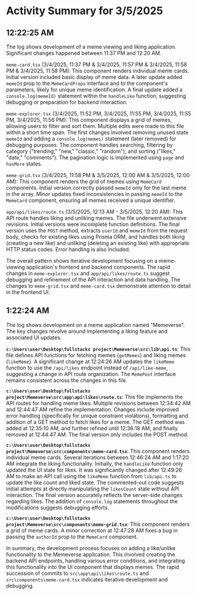 # Activity Summary for 3/5/2025

## 12:22:25 AM
The log shows development of a meme viewing and liking application.  Significant changes happened between 11:37 PM and 12:20 AM.

`meme-card.tsx` (3/4/2025, 11:37 PM & 3/4/2025, 11:57 PM & 3/4/2025, 11:58 PM & 3/4/2025, 11:58 PM): This component renders individual meme cards.  Initial version included basic display of meme data. A later update added `memeId` prop to the `MemeCardProps` interface and to the component's parameters, likely for unique meme identification.  A final update added a `console.log(memeId)` statement within the `handleLike` function, suggesting debugging or preparation for backend interaction.

`meme-explorer.tsx` (3/4/2025, 11:52 PM, 3/4/2025, 11:55 PM, 3/4/2025, 11:55 PM, 3/4/2025, 11:56 PM): This component displays a grid of memes, allowing users to filter and sort them. Multiple edits were made to this file within a short time span.  The first changes involved removing unused state `memeId` and adding a `console.log(memes)` statement (later removed) for debugging purposes.  The component handles searching, filtering by category ("trending," "new," "classic," "random"), and sorting ("likes," "date," "comments"). The pagination logic is implemented using `page` and `hasMore` states.

`meme-grid.tsx` (3/4/2025, 11:58 PM & 3/5/2025, 12:00 AM & 3/5/2025, 12:00 AM):  This component renders the grid of memes using `MemeCard` components.  Initial version correctly passed `memeId` only for the last meme in the array. Minor updates fixed inconsistencies in passing `memeId` to the `MemeCard` component, ensuring all memes received a unique identifier.

`app/api/likes/route.ts` (3/5/2025, 12:13 AM - 3/5/2025, 12:20 AM): This API route handles liking and unliking memes.  The file underwent extensive revisions.  Initial versions were incomplete function definitions. The final version uses the `POST` method, extracts `userId` and `memeId` from the request body, checks for existing likes using Prisma ORM, and handles both liking (creating a new like) and unliking (deleting an existing like) with appropriate HTTP status codes.  Error handling is also included.


The overall pattern shows iterative development focusing on a meme-viewing application's frontend and backend components.  The rapid changes in `meme-explorer.tsx` and `app/api/likes/route.ts` suggest debugging and refinement of the API interaction and data handling.  The changes to `meme-grid.tsx` and `meme-card.tsx` demonstrate attention to detail in the frontend UI.


## 1:22:24 AM
The log shows development on a meme application named "Memeverse".  The key changes revolve around implementing a liking feature and associated UI updates.

**`c:\Users\user\Desktop\fullstacks project\Memeverse\src\lib\api.ts`**: This file defines API functions for fetching memes (`getMemes`) and liking memes (`likeMeme`).  A significant change at 12:24:26 AM updates the `likeMeme` function to use the `/api/likes` endpoint instead of `/api/like-meme`, suggesting a change in API route organization. The `MemePost` interface remains consistent across the changes in this file.

**`c:\Users\user\Desktop\fullstacks project\Memeverse\src\app\api\likes\route.ts`**: This file implements the API routes for handling meme likes.  Multiple revisions between 12:34:42 AM and 12:44:47 AM refine the implementation.  Changes include improved error handling (specifically for unique constraint violations),  formatting and addition of a GET method to fetch likes for a meme. The GET method was added at 12:35:10 AM,  and further refined until 12:36:18 AM, and finally removed at 12:44:47 AM. The final version only includes the POST method.

**`c:\Users\user\Desktop\fullstacks project\Memeverse\src\components\meme-card.tsx`**: This component renders individual meme cards.  Several iterations between 12:46:24 AM and 1:17:20 AM integrate the liking functionality. Initially,  the `handleLike` function only updated the UI state for likes. It was significantly changed after 12:49:26 AM to make an API call using the `likeMeme` function from `lib/api.ts` to update the like count and liked state. The commented-out code suggests initial attempts at directly manipulating the `likesCount` state without API interaction.  The final version accurately reflects the server-side changes regarding likes.  The addition of `console.log` statements throughout the modifications suggests debugging efforts.

**`c:\Users\user\Desktop\fullstacks project\Memeverse\src\components\meme-grid.tsx`**: This component renders a grid of meme cards.  A minor correction at 12:47:28 AM fixes a bug in passing the `authorId` prop to the `MemeCard` component.

In summary, the development process focuses on adding a like/unlike functionality to the Memeverse application. This involved creating the backend API endpoints, handling various error conditions, and integrating this functionality into the UI component that displays memes.  The rapid succession of commits to `src\app\api\likes\route.ts` and `src\components\meme-card.tsx` indicates iterative development and debugging.
